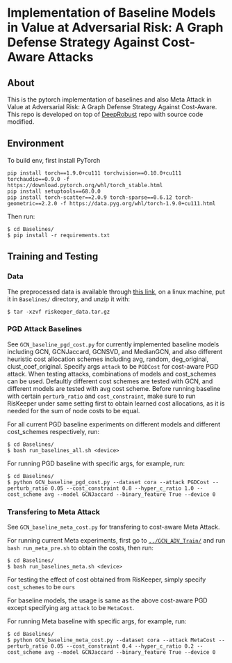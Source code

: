 # Implementation of Baseline Models in Value at Adversarial Risk: A Graph Defense Strategy Against Cost-Aware Attacks

## About
This is the pytorch implementation of baselines and also Meta Attack in Value at Adversarial Risk: A Graph Defense Strategy Against Cost-Aware. This repo is developed on top of [DeepRobust](https://github.com/DSE-MSU/DeepRobust) repo with source code modified.

## Environment
To build env, first install PyTorch
```
pip install torch==1.9.0+cu111 torchvision==0.10.0+cu111 torchaudio==0.9.0 -f https://download.pytorch.org/whl/torch_stable.html
pip install setuptools==68.0.0
pip install torch-scatter==2.0.9 torch-sparse==0.6.12 torch-geometric==2.2.0 -f https://data.pyg.org/whl/torch-1.9.0+cu111.html
```
Then run:
```
$ cd Baselines/
$ pip install -r requirements.txt
```

## Training and Testing
### Data
The preprocessed data is available through [this link](https://drive.google.com/file/d/1lQtfUuvtO3zglQtwlL_gWcMtqNO5cUVp/view?usp=sharing), on a linux machine, put it in `Baselines/` directory, and unzip it with:
```
$ tar -xzvf riskeeper_data.tar.gz
```

### PGD Attack Baselines
See `GCN_baseline_pgd_cost.py` for currently implemented baseline models including GCN, GCNJaccard, GCNSVD, and MedianGCN, and also different heuristic cost allocation schemes  including avg, random, deg_original, clust_coef_original. Specify args `attack` to be `PGDCost` for cost-aware PGD attack. When testing attacks, combinations of models and cost_schemes can be used. Defaultly different cost schemes are tested with GCN, and different models are tested with avg cost scheme. Before running baseline with certain `perturb_ratio` and `cost_constraint`, make sure to run RisKeeper under same setting first to obtain learned cost allocations, as it is needed for the sum of node costs to be equal.

For all current PGD baseline experiments on different models and different cost_schemes respectively, run:
```
$ cd Baselines/
$ bash run_baselines_all.sh <device>
```

For running PGD baseline with specific args, for example, run:
```
$ cd Baselines/
$ python GCN_baseline_pgd_cost.py --dataset cora --attack PGDCost --perturb_ratio 0.05 --cost_constraint 0.8 --hyper_c_ratio 1.0 --cost_scheme avg --model GCNJaccard --binary_feature True --device 0
```

### Transfering to Meta Attack
See `GCN_baseline_meta_cost.py` for transfering to cost-aware Meta Attack.

For running current Meta experiments, first go to [`../GCN_ADV_Train/`](../GCN_ADV_Train/README.md) and run `bash run_meta_pre.sh` to obtain the costs, then run:
```
$ cd Baselines/
$ bash run_baselines_meta.sh <device>
```

For testing the effect of cost obtained from RisKeeper, simply specify `cost_schemes` to be `ours`

For baseline models, the usage is same as the above cost-aware PGD except specifying arg `attack` to be `MetaCost`.

For running Meta baseline with specific args, for example, run:
```
$ cd Baselines/
$ python GCN_baseline_meta_cost.py --dataset cora --attack MetaCost --perturb_ratio 0.05 --cost_constraint 0.4 --hyper_c_ratio 0.2 --cost_scheme avg --model GCNJaccard --binary_feature True --device 0
```